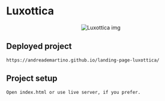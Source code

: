 # Luxottica

<p align="center">
 <img src="https://i.ibb.co/XCdd4Z8/Screenshot-2020-10-29-at-20-17-35.png" align="center" alt="Luxottica img" />
</p>

## Deployed project
```
https://andreademartino.github.io/landing-page-luxottica/

```

## Project setup
```
Open index.html or use live server, if you prefer.

```